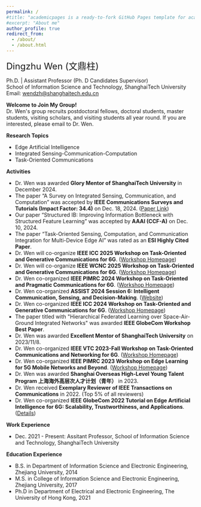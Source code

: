 ```yaml
---
permalink: /
#title: "academicpages is a ready-to-fork GitHub Pages template for academic personal websites"
#excerpt: "About me"
author_profile: true
redirect_from: 
  - /about/
  - /about.html
---
```






<font size=5>Dingzhu Wen (文鼎柱)</font>

Ph.D. | Assistant Professor (Ph. D Candidates Supervisor)  
School of Information Science and Technology, ShanghaiTech University  
Email: wendzh@shanghaitech.edu.cn

__Welcome to Join My Group!__  
Dr. Wen's  group recruits postdoctoral fellows, doctoral students, master students, visiting scholars, and visiting students all year round. If you are interested, please email to Dr. Wen. 

__Research Topics__
* Edge Artificial Intelligence
* Integrated Sensing-Communication-Computation
* Task-Oriented Communications

__Activities__
* Dr. Wen was awarded __Glory Mentor of ShanghaiTech University__ in December 2024.
* The paper “A Survey on Integrated Sensing, Communication, and Computation” was accepted by __IEEE Communications Surveys and Tutorials (Impact Factor: 34.4)__ on Dec. 18, 2024. ([Paper Link][9])
* Our paper “Structured IB: Improving Information Bottleneck with Structured Feature Learning” was accepted by __AAAI (CCF-A)__ on Dec. 10, 2024. 
* The paper “Task-Oriented Sensing, Computation, and Communication Integration for Multi-Device Edge AI” was rated as an __ESI Highly Cited Paper__.
* Dr. Wen will co-organize __IEEE ICC 2025 Workshop on Task-Oriented and Generative Communications for 6G__. ([Workshop Homepage][7])
* Dr. Wen will co-organize __IEEE WCNC 2025 Workshop on Task-Oriented and Generative Communications for 6G__. ([Workshop Homepage][8])
* Dr. Wen co-organized __IEEE PIMRC 2024 Workshop on Task-Oriented and Pragmatic Communications for 6G__. ([Workshop Homepage][1])
* Dr. Wen co-organized __ASSIST 2024 Session 6: Intelligent Communication, Sensing, and Decision-Making__. ([Website][6])
* Dr. Wen co-organized __IEEE ICC 2024 Workshop on Task-Oriented and Generative Communications for 6G__. ([Workshop Homepage][2])
* The paper titled with "Hierarchical Federated Learning over Space-Air-Ground Integrated Networks" was awarded __IEEE GlobeCom Workshop Best Paper__. 
* Dr. Wen was awarded __Excellent Mentor of ShanghaiTech University__ on 2023/11/8.
* Dr. Wen co-organized __IEEE VTC 2023-Fall Workshop on Task-Oriented Communications and Networking for 6G__. ([Workshop Homepage][3])
* Dr. Wen co-organized __IEEE PIMRC 2023 Workshop on Edge Learning for 5G Mobile Networks and Beyond__. ([Workshop Homepage][4])
* Dr. Wen was awarded __Shanghai Overseas High-Level Young Talent Program 上海海外高层次人才计划（青年）__ in 2023.
* Dr. Wen received __Exemplary Reviewer of IEEE Transactions on Communications__ in 2022. (Top 5% of all reviewers)
* Dr. Wen co-organized __IEEE GlobeCom 2022 Tutorial on Edge Artificial Intelligence for 6G: Scalability, Trustworthiness, and Applications__. ([Details][5])

__Work Experience__
* Dec. 2021 - Present: Assitant Professor, School of Information Science and Technology, ShanghaiTech University

__Education Experience__
* B.S. in Department of Information Science and Electronic Engineering, Zhejiang University, 2014
* M.S. in College of Information Science and Electronic Engineering, Zhejiang University, 2017
* Ph.D in Department of Electrical and Electronic Engineering, The University of Hong Kong, 2021


[1]: https://pimrc2024.ieee-pimrc.org/workshop/ws-03-task-oriented-and-pragmatic-communications-6g
[2]: https://icc2024.ieee-icc.org/workshop/ws-06-task-oriented-and-generative-communications-6g
[3]: https://events.vtsociety.org/vtc2023-fall/workshops/w6-first-ieee-workshop-on-task-oriented-communications-and-networking-for-6g/
[4]: https://pimrc2023.ieee-pimrc.org/program/workshops/edge-learning-for-5g-mobile-networks-and-beyond/
[5]: https://globecom2022.ieee-globecom.org/program/technical-tutorials#TU-23:%20Edge%20Artificial%20Intelligence%20for%206G:%20Scalability,%20Trustworthiness,%20and%20Applications
[6]: https://ssist.shanghaitech.edu.cn/2024/program
[7]: https://sites.google.com/view/togc-icc25/home
[8]: https://wcnc2025.ieee-wcnc.org/workshop/ws11-task-oriented-and-generative-communications-6g
[9]: https://ieeexplore.ieee.org/document/10812728
